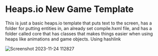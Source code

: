 # Heaps.io New Game Template
This is just a basic heaps.io template that puts text to the screen, has a folder for putting entities in, an already set compile.hxml file, and has a folder called core that has classes that makes things easier when using heaps like animations and game objects. Using hashlink

![Screenshot 2023-11-24 112827](https://github.com/SabeTheDev/HeapsIONewGameTemplate/assets/122580233/8f204412-c202-4a1a-970b-953491d84d24)
